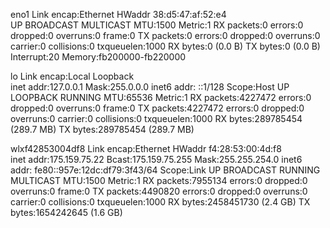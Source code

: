 eno1      Link encap:Ethernet  HWaddr 38:d5:47:af:52:e4  
          UP BROADCAST MULTICAST  MTU:1500  Metric:1
          RX packets:0 errors:0 dropped:0 overruns:0 frame:0
          TX packets:0 errors:0 dropped:0 overruns:0 carrier:0
          collisions:0 txqueuelen:1000 
          RX bytes:0 (0.0 B)  TX bytes:0 (0.0 B)
          Interrupt:20 Memory:fb200000-fb220000 

lo        Link encap:Local Loopback  
          inet addr:127.0.0.1  Mask:255.0.0.0
          inet6 addr: ::1/128 Scope:Host
          UP LOOPBACK RUNNING  MTU:65536  Metric:1
          RX packets:4227472 errors:0 dropped:0 overruns:0 frame:0
          TX packets:4227472 errors:0 dropped:0 overruns:0 carrier:0
          collisions:0 txqueuelen:1000 
          RX bytes:289785454 (289.7 MB)  TX bytes:289785454 (289.7 MB)

wlxf42853004df8 Link encap:Ethernet  HWaddr f4:28:53:00:4d:f8  
          inet addr:175.159.75.22  Bcast:175.159.75.255  Mask:255.255.254.0
          inet6 addr: fe80::957e:12dc:df79:3f43/64 Scope:Link
          UP BROADCAST RUNNING MULTICAST  MTU:1500  Metric:1
          RX packets:7955134 errors:0 dropped:0 overruns:0 frame:0
          TX packets:4490820 errors:0 dropped:0 overruns:0 carrier:0
          collisions:0 txqueuelen:1000 
          RX bytes:2458451730 (2.4 GB)  TX bytes:1654242645 (1.6 GB)


